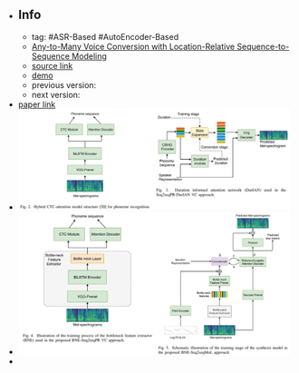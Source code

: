 - ## Info
	- tag: #ASR-Based #AutoEncoder-Based
	- [Any-to-Many Voice Conversion with Location-Relative Sequence-to-Sequence Modeling](https://arxiv.org/abs/2009.02725)
	- [source link](https://github.com/liusongxiang/ppg-vc)
	- [demo](https://liusongxiang.github.io/BNE-Seq2SeqMoL-VC/)
	- previous version:
	- next version:
- [paper link](https://arxiv.org/abs/2009.02725)
- ![2022-07-25-22-40-51.jpeg](../assets/2022-07-25-22-40-51.jpeg)
- ![2022-07-25-22-35-51.jpeg](../assets/2022-07-25-22-35-51.jpeg)
-